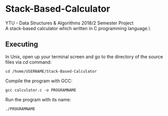 # Stack-Based-Calculator
YTU - Data Structures & Algorithms 2018/2 Semester Project \
A stack-based calculator which written in C programming language.\\



## Executing
In Unix, open up your terminal screen and go to the directory of the source files via *cd* command:

```
cd /home/USERNAME/Stack-Based-Calculator
```

Compile the program with GCC:
```
gcc calculator.c -o PROGRAMNAME
```

Run the program with its name: 
```
./PROGRAMNAME
```
